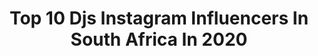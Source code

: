 ---
title: Top 10 Djs Instagram Influencers In South Africa In 2020
description: >-
  Find top djs Instagram influencers in South Africa in 2020. Most popular hashtags: #stayathome #africaday #travel #johannesburg.
platform: Instagram
profiles:
  - username: "iamtevivo"
    fullname: >-
      Bryn Gibbons
    location: "South Africa"
    followers: 7984
    engagement: 1376
    commentsToLikes: 0.016254
    id: ck6ufngqxy2180j71ynmcv2t2
    verified: false
    hashtags: "#video, #sunset, #bokehphotography, #friends"
  - username: "istillloveher.de"
    fullname: >-
      Wanja // I Still Love H.E.R.
    location: "South Africa"
    followers: 45204
    engagement: 176
    commentsToLikes: 0.103044
    id: ck5bw9wv7lae90i11fwo4vgjh
    verified: false
    hashtags: "#outkast, #steveharvey, #thealchemist, #tupacshakur"
  - username: "niyass4real"
    fullname: >-
      Sheu Tijani Niyass☪️
    location: "South Africa"
    followers: 48708
    engagement: 267
    commentsToLikes: 0.031648
    id: ck5hhgw4985vr0i11y63f9llp
    verified: false
    hashtags: "#throwbackthursday, #mcm, #dgivewithafriend, #bored"
  - username: "naked_dj"
    fullname: >-
      QINANI MASINA
    location: "South Africa"
    followers: 118830
    engagement: 496
    commentsToLikes: 0.029289
    id: ck6tww06huf2x0j716hsmf8hn
    verified: true
    hashtags: "#war, #keepfit, #nakeddrip, #africaday"
  - username: "costatitch"
    fullname: >-
      COSTA TITCH | 🇿🇦 |
    location: "South Africa"
    followers: 87547
    engagement: 1190
    commentsToLikes: 0.193266
    id: ck55ov64r96xr0i118ffgzlxm
    verified: false
    hashtags: "#rapsaboutthembi, #stayathome, #nkalakatharemix, #sprayathome"
  - username: "retha_rsa"
    fullname: >-
      Retha 🇿🇦
    location: "South Africa"
    followers: 43015
    engagement: 1028
    commentsToLikes: 0.030286
    id: ckaowwef8ar0n0i78gah70guw
    verified: false
    hashtags: "#youthmonth2020, #lemonade, #stayblessed, #stayhome"
  - username: "djmalwela"
    fullname: >-
      Dj Malwela
    location: "South Africa"
    followers: 34361
    engagement: 144
    commentsToLikes: 0.041100
    id: ck6tr7guuxdhx0j71b8rrhi60
    verified: false
    hashtags: "#maketewedsrethabile, #riptomsedibe, #peakhourseries, #djmalwela"
  - username: "dj_sabby"
    fullname: >-
      The Best Thing Ever
    location: "South Africa"
    followers: 45839
    engagement: 120
    commentsToLikes: 0.036846
    id: ck5hlmendkh0l0i11l2g54l9j
    verified: true
    hashtags: "#hoodies, #youtube, #kehlani, #thebestlifetv"
  - username: "frasermcconnell"
    fullname: >-
      Fraser McConnell 🇯🇲
    location: "South Africa"
    followers: 10208
    engagement: 806
    commentsToLikes: 0.029099
    id: ck0w4i4pzyoja0i19huqpdnai
    verified: false
    hashtags: "#passtheb, #champagne, #bistrotables, #presspro"
  - username: "mutherfukinhype"
    fullname: >-
      I Host The Best Events🤮
    location: "South Africa"
    followers: 6189
    engagement: 2999
    commentsToLikes: 0.829295
    id: ck5he6lgwrbmj0i110ag4ikh7
    verified: false
    hashtags: "#mutherfukinhype, #entertainment, #limpopo, #grow"
---